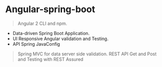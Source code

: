 # Angular-spring-boot

> Angular 2 CLI and npm.
* Data-driven Spring Boot Application. 
* UI Responsive Angular validation and Testing.
* API Spring JavaConfig
> Spring MVC for data server side validation.  REST API Get and Post and Testing with REST Assured
